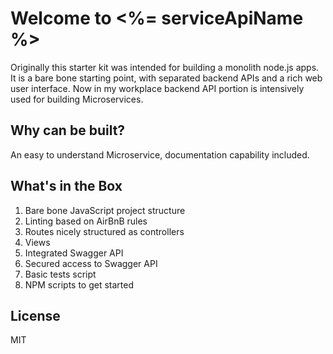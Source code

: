 # Welcome to <%= serviceApiName %>

Originally this starter kit was intended for building a monolith node.js apps. It is a bare bone starting point, with separated backend APIs and a rich web user interface. Now in my workplace backend API portion is intensively used for building Microservices.

## Why can be built?

An easy to understand Microservice, documentation capability included.

## What's in the Box

1. Bare bone JavaScript project structure 
1. Linting based on AirBnB rules
1. Routes nicely structured as controllers
1. Views
1. Integrated Swagger API
1. Secured access to Swagger API
1. Basic tests script
1. NPM scripts to get started

## License
MIT
